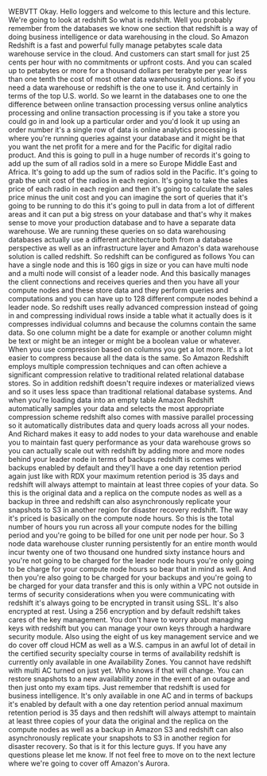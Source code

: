  
 WEBVTT 
 Okay. 
 Hello loggers and welcome to this lecture and this lecture. 
 We're going to look at redshift So what is redshift. 
 Well you probably remember from the databases we know one section that redshift is a way of doing business 
 intelligence or data warehousing in the cloud. 
 So Amazon Redshift is a fast and powerful fully manage petabytes scale data warehouse service in the 
 cloud. 
 And customers can start small for just 25 cents per hour with no commitments or upfront costs. 
 And you can scaled up to petabytes or more for a thousand dollars per terabyte per year less than one 
 tenth the cost of most other data warehousing solutions. 
 So if you need a data warehouse or redshift is the one to use it. 
 And certainly in terms of the top U.S. world. 
 So we learnt in the databases one to one the difference between online transaction processing versus 
 online analytics processing and online transaction processing is if you take a store you could go in 
 and look up a particular order and you'd look it up using an order number it's a single row of data 
 is online analytics processing is where you're running queries against your database and it might be 
 that you want the net profit for a mere and for the Pacific for digital radio product. 
 And this is going to pull in a huge number of records it's going to add up the sum of all radios sold 
 in a mere so Europe Middle East and Africa. 
 It's going to add up the sum of radios sold in the Pacific. 
 It's going to grab the unit cost of the radios in each region. 
 It's going to take the sales price of each radio in each region and then it's going to calculate the 
 sales price minus the unit cost and you can imagine the sort of queries that it's going to be running 
 to do this it's going to pull in data from a lot of different areas and it can put a big stress on your 
 database and that's why it makes sense to move your production database and to have a separate data 
 warehouse. 
 We are running these queries on so data warehousing databases actually use a different architecture 
 both from a database perspective as well as an infrastructure layer and Amazon's data warehouse solution 
 is called redshift. 
 So redshift can be configured as follows You can have a single node and this is 160 gigs in size or 
 you can have multi node and a multi node will consist of a leader node. 
 And this basically manages the client connections and receives queries and then you have all your compute 
 nodes and these store data and they perform queries and computations and you can have up to 128 different 
 compute nodes behind a leader node. 
 So redshift uses really advanced compression instead of going in and compressing individual rows inside 
 a table what it actually does is it compresses individual columns and because the columns contain the 
 same data. 
 So one column might be a date for example or another column might be text or might be an integer or 
 might be a boolean value or whatever. 
 When you use compression based on columns you get a lot more. 
 It's a lot easier to compress because all the data is the same. 
 So Amazon Redshift employs multiple compression techniques and can often achieve a significant compression 
 relative to traditional related relational database stores. 
 So in addition redshift doesn't require indexes or materialized views and so it uses less space than 
 traditional relational database systems. 
 And when you're loading data into an empty table Amazon Redshift automatically samples your data and 
 selects the most appropriate compression scheme redshift also comes with massive parallel processing 
 so it automatically distributes data and query loads across all your nodes. 
 And Richard makes it easy to add nodes to your data warehouse and enable you to maintain fast query 
 performance as your data warehouse grows so you can actually scale out with redshift by adding more 
 and more nodes behind your leader node in terms of backups redshift is comes with backups enabled by 
 default and they'll have a one day retention period again just like with RDX your maximum retention 
 period is 35 days and redshift will always attempt to maintain at least three copies of your data. 
 So this is the original data and a replica on the compute nodes as well as a backup in three and redshift 
 can also asynchronously replicate your snapshots to S3 in another region for disaster recovery redshift. 
 The way it's priced is basically on the compute node hours. 
 So this is the total number of hours you run across all your compute nodes for the billing period and 
 you're going to be billed for one unit per node per hour. 
 So 3 node data warehouse cluster running persistently for an entire month would incur twenty one of 
 two thousand one hundred sixty instance hours and you're not going to be charged for the leader node 
 hours you're only going to be charge for your compute node hours so bear that in mind as well. 
 And then you're also going to be charged for your backups and you're going to be charged for your data 
 transfer and this is only within a VPC not outside in terms of security considerations when you were 
 communicating with redshift it's always going to be encrypted in transit using SSL. 
 It's also encrypted at rest. 
 Using a 256 encryption and by default redshift takes cares of the key management. 
 You don't have to worry about managing keys with redshift but you can manage your own keys through a 
 hardware security module. 
 Also using the eight of us key management service and we do cover off cloud HCM as well as a W.S. campus 
 in an awful lot of detail in the certified security specialty course in terms of availability redshift 
 is currently only available in one Availability Zones. 
 You cannot have redshift with multi AC turned on just yet. 
 Who knows if that will change. 
 You can restore snapshots to a new availability zone in the event of an outage and then just onto my 
 exam tips. 
 Just remember that redshift is used for business intelligence. 
 It's only available in one AC and in terms of backups it's enabled by default with a one day retention 
 period annual maximum retention period is 35 days and then redshift will always attempt to maintain 
 at least three copies of your data the original and the replica on the compute nodes as well as a backup 
 in Amazon S3 and redshift can also asynchronously replicate your snapshots to S3 in another region for 
 disaster recovery. 
 So that is it for this lecture guys. 
 If you have any questions please let me know. 
 If not feel free to move on to the next lecture where we're going to cover off Amazon's Aurora.
